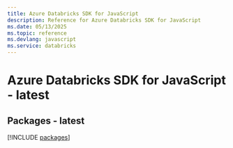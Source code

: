 ```yaml
---
title: Azure Databricks SDK for JavaScript
description: Reference for Azure Databricks SDK for JavaScript
ms.date: 05/13/2025
ms.topic: reference
ms.devlang: javascript
ms.service: databricks
---
```

# Azure Databricks SDK for JavaScript - latest
## Packages - latest
[!INCLUDE [packages](databricks-index.md)]